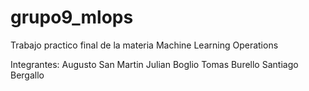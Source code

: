 # grupo9_mlops

Trabajo practico final de la materia Machine Learning Operations

Integrantes:
Augusto San Martin
Julian Boglio
Tomas Burello
Santiago Bergallo
